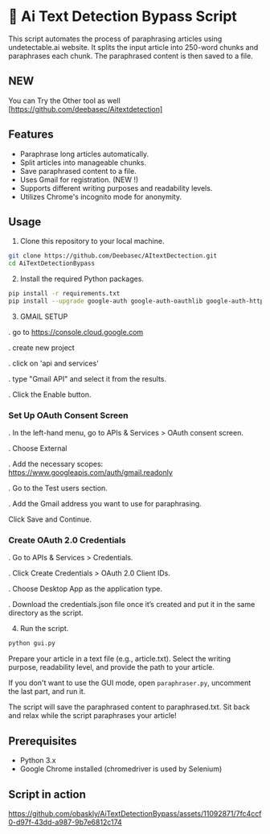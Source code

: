 # 📝 Ai Text Detection Bypass Script

This script automates the process of paraphrasing articles using undetectable.ai website. It splits the input article into 250-word chunks and paraphrases each chunk. The paraphrased content is then saved to a file.

## NEW

You can Try the Other tool as well [https://github.com/deebasec/Aitextdetection]

## Features

- Paraphrase long articles automatically.
- Split articles into manageable chunks.
- Save paraphrased content to a file.
- Uses Gmail for registration. (NEW !)
- Supports different writing purposes and readability levels.
- Utilizes Chrome's incognito mode for anonymity.

## Usage

1. Clone this repository to your local machine.

```bash
git clone https://github.com/Deebasec/AItextDectection.git
cd AiTextDetectionBypass
```

2. Install the required Python packages.

  ```bash
  pip install -r requirements.txt
  pip install --upgrade google-auth google-auth-oauthlib google-auth-httplib2 google-api-python-client
  ```

3. GMAIL SETUP

  . go to https://console.cloud.google.com
  
  . create new project
  
  . click on 'api and services'
  
  . type "Gmail API" and select it from the results.
  
  . Click the Enable button.
  
  ### Set Up OAuth Consent Screen
  
  . In the left-hand menu, go to APIs & Services > OAuth consent screen.
  
  . Choose External 
  
  . Add the necessary scopes: https://www.googleapis.com/auth/gmail.readonly
  
  . Go to the Test users section.
  
  . Add the Gmail address you want to use for paraphrasing.
  
  Click Save and Continue.
  
  ### Create OAuth 2.0 Credentials
  
  . Go to APIs & Services > Credentials.
  
  . Click Create Credentials > OAuth 2.0 Client IDs.
  
  . Choose Desktop App as the application type.
  
  . Download the credentials.json file once it’s created and put it in the same directory as the script.

4. Run the script.

  ```bash
  python gui.py
  ```

Prepare your article in a text file (e.g., article.txt).
Select the writing purpose, readability level, and provide the path to your article.

If you don't want to use the GUI mode, open `paraphraser.py`, uncomment the last part, and run it.

The script will save the paraphrased content to paraphrased.txt.
Sit back and relax while the script paraphrases your article!

## Prerequisites

- Python 3.x
- Google Chrome installed (chromedriver is used by Selenium)
  
## Script in action

https://github.com/obaskly/AiTextDetectionBypass/assets/11092871/7fc4ccf0-d97f-43dd-a987-9b7e6812c174

